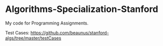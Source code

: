 # Algorithms-Specialization-Stanford

My code for Programming Assignments.

Test Cases: https://github.com/beaunus/stanford-algs/tree/master/testCases
